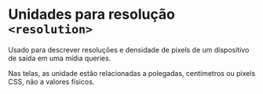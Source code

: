 # Unidades para resolução `<resolution>`

Usado para descrever resoluções e densidade de pixels de um dispositivo de saída em uma mídia queries.

Nas telas, as unidade estão relacionadas a polegadas, centímetros ou pixels CSS, não a valores físicos.

